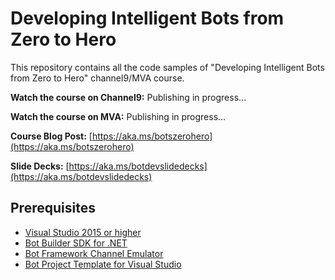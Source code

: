 # Developing Intelligent Bots from Zero to Hero
This repository contains all the code samples of "Developing Intelligent Bots from Zero to Hero" channel9/MVA course.

**Watch the course on Channel9:** Publishing in progress...

**Watch the course on MVA:** Publishing in progress...

**Course Blog Post:** [https://aka.ms/botszerohero](https://aka.ms/botszerohero)

**Slide Decks:** [https://aka.ms/botdevslidedecks](https://aka.ms/botdevslidedecks)

**Prerequisites** 
---------------------------------------------------------------------------------------------------
- [Visual Studio 2015 or higher](https://www.visualstudio.com/downloads/ "Visual Studio 2015 or higher")
- [Bot Builder SDK for .NET](https://github.com/Microsoft/BotBuilder "Bot Builder SDK for .NET")
- [Bot Framework Channel Emulator](http://emulator.botframework.com/ "Bot Framework Channel Emulator")
- [Bot Project Template for Visual Studio](http://aka.ms/bf-bc-vstemplate)

